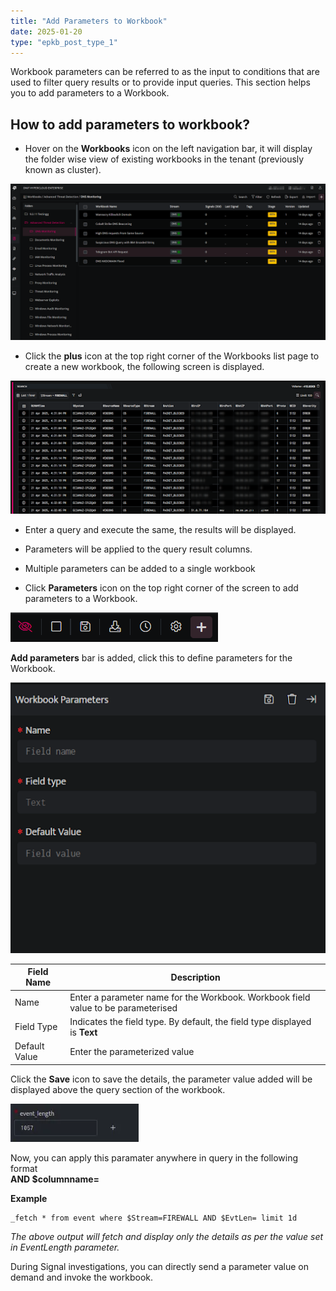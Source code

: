 ```yaml
---
title: "Add Parameters to Workbook"
date: 2025-01-20
type: "epkb_post_type_1"
---
```


  
Workbook parameters can be referred to as the input to conditions that are used to filter query results or to provide input queries. This section helps you to add parameters to a Workbook.

## **How to add parameters to workbook?**

- Hover on the **Workbooks** icon on the left navigation bar, it will display the folder wise view of existing workbooks in the tenant (previously known as cluster).

![image 1-Dec-04-2023-08-24-55-8042-AM](./images-Add%20Parameters%20to%20Workbook/Add-Parameters-to-Workbook-1.png)

- Click the **plus** icon at the top right corner of the Workbooks list page to create a new workbook, the following screen is displayed.

![image 2-Dec-04-2023-08-25-19-9559-AM](./images-Add%20Parameters%20to%20Workbook/Add-Parameters-to-Workbook-2.png)

  

- Enter a query and execute the same, the results will be displayed.

- Parameters will be applied to the query result columns.

- Multiple parameters can be added to a single workbook

- Click **Parameters** icon on the top right corner of the screen to add parameters to a Workbook.

![image 3-Dec-04-2023-08-28-36-8876-AM](./images-Add%20Parameters%20to%20Workbook/Add-Parameters-to-Workbook-3.png)

  
**Add parameters** bar is added, click this to define parameters for the Workbook.

![image 4-Dec-04-2023-08-35-07-9256-AM](./images-Add%20Parameters%20to%20Workbook/Add-Parameters-to-Workbook-4.png)

  

| **Field Name** | **Description** |
| --- | --- |
| Name | Enter a parameter name for the Workbook. Workbook field value to be parameterised |
| Field Type | Indicates the field type. By default, the field type displayed is **Text** |
| Default Value | Enter the parameterized value |

Click the **Save** icon to save the details, the parameter value added will be displayed above the query section of the workbook.

![image 5-Dec-04-2023-08-36-04-7495-AM](./images-Add%20Parameters%20to%20Workbook/Add-Parameters-to-Workbook-5.png)

  
Now, you can apply this paramater anywhere in query in the following format  
**AND $columnname=**

**Example**

```
_fetch * from event where $Stream=FIREWALL AND $EvtLen= limit 1d
```

_The above output will fetch and display only the details as per the value set in EventLength parameter._

During Signal investigations, you can directly send a parameter value on demand and invoke the workbook.
